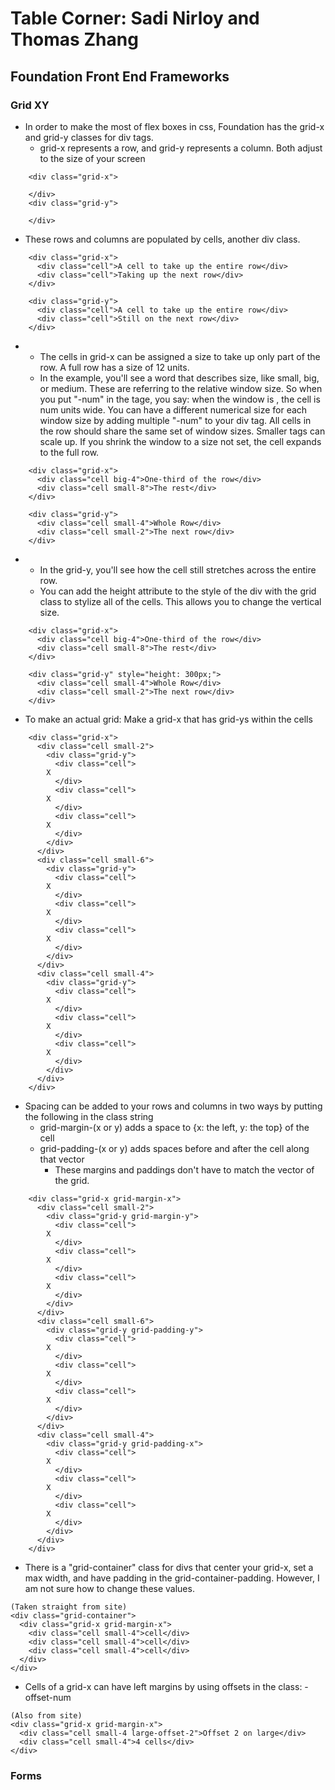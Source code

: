 # Table Corner: Sadi Nirloy and Thomas Zhang
## Foundation Front End Frameworks
### Grid XY
- In order to make the most of flex boxes in css, Foundation has the grid-x and grid-y classes for div tags.
	- grid-x represents a row, and grid-y represents a column. Both adjust to the size of your screen
```
	<div class="grid-x">

	</div>
	<div class="grid-y">

	</div>
```
- These rows and columns are populated by cells, another div class.
```
	<div class="grid-x">
	  <div class="cell">A cell to take up the entire row</div>
	  <div class="cell">Taking up the next row</div>
	</div>

	<div class="grid-y">
	  <div class="cell">A cell to take up the entire row</div>
	  <div class="cell">Still on the next row</div>
	</div>
```
- 
	- The cells in grid-x can be assigned a size to take up only part of the row. A full row has a size of 12 units.
	- In the example, you'll see a word that describes size, like small, big, or medium. These are referring to the relative window size. So when you put "<size>-num" in the tage, you say: when the window is <size>, the cell is num units wide. You can have a different numerical size for each window size by adding multiple "<size>-num" to your div tag. All cells in the row should share the same set of window sizes. Smaller tags can scale up. If you shrink the window to a size not set, the cell expands to the full row.
```
	<div class="grid-x">
	  <div class="cell big-4">One-third of the row</div>
	  <div class="cell small-8">The rest</div>
	</div>

	<div class="grid-y">
	  <div class="cell small-4">Whole Row</div>
	  <div class="cell small-2">The next row</div>
	</div>
```
- 
	- In the grid-y, you'll see how the cell still stretches across the entire row.
	- You can add the height attribute to the style of the div with the grid class to stylize all of the cells. This allows you to change the vertical size.
```
	<div class="grid-x">
	  <div class="cell big-4">One-third of the row</div>
	  <div class="cell small-8">The rest</div>
	</div>

	<div class="grid-y" style="height: 300px;">
	  <div class="cell small-4">Whole Row</div>
	  <div class="cell small-2">The next row</div>
	</div>
```
- To make an actual grid: Make a grid-x that has grid-ys within the cells
```	
	<div class="grid-x">
	  <div class="cell small-2">
	    <div class="grid-y">
	      <div class="cell">
		X
	      </div>
	      <div class="cell">
		X
	      </div>
	      <div class="cell">
		X
	      </div>
	    </div>
	  </div>
	  <div class="cell small-6">
	    <div class="grid-y">
	      <div class="cell">
		X
	      </div>
	      <div class="cell">
		X
	      </div>
	      <div class="cell">
		X
	      </div>
	    </div>
	  </div>
	  <div class="cell small-4">
	    <div class="grid-y">
	      <div class="cell">
		X
	      </div>
	      <div class="cell">
		X
	      </div>
	      <div class="cell">
		X
	      </div>
	    </div>
	  </div>
	</div>
```
- Spacing can be added to your rows and columns in two ways by putting the following in the class string
	- grid-margin-(x or y) adds a space to {x: the left, y: the top} of the cell
	- grid-padding-(x or y) adds spaces before and after the cell along that vector
		- These margins and paddings don't have to match the vector of the grid.
```	
	<div class="grid-x grid-margin-x">
	  <div class="cell small-2">
	    <div class="grid-y grid-margin-y">
	      <div class="cell">
		X
	      </div>
	      <div class="cell">
		X
	      </div>
	      <div class="cell">
		X
	      </div>
	    </div>
	  </div>
	  <div class="cell small-6">
	    <div class="grid-y grid-padding-y">
	      <div class="cell">
		X
	      </div>
	      <div class="cell">
		X
	      </div>
	      <div class="cell">
		X
	      </div>
	    </div>
	  </div>
	  <div class="cell small-4">
	    <div class="grid-y grid-padding-x">
	      <div class="cell">
		X
	      </div>
	      <div class="cell">
		X
	      </div>
	      <div class="cell">
		X
	      </div>
	    </div>
	  </div>
	</div>
```
- There is a "grid-container" class for divs that center your grid-x, set a max width, and have padding in the grid-container-padding. However, I am not sure how to change these values.
```
(Taken straight from site)
<div class="grid-container">
  <div class="grid-x grid-margin-x">
    <div class="cell small-4">cell</div>
    <div class="cell small-4">cell</div>
    <div class="cell small-4">cell</div>
  </div>
</div>
```
- Cells of a grid-x can have left margins by using offsets in the class: <window size>-offset-num
```
(Also from site)
<div class="grid-x grid-margin-x">
  <div class="cell small-4 large-offset-2">Offset 2 on large</div>
  <div class="cell small-4">4 cells</div>
</div>
```
### Forms 